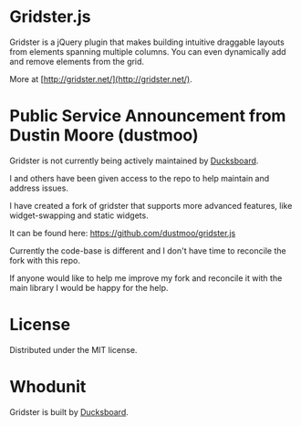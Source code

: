 Gridster.js
===========

Gridster is a jQuery plugin that makes building intuitive draggable
layouts from elements spanning multiple columns. You can even
dynamically add and remove elements from the grid.

More at [http://gridster.net/](http://gridster.net/).

Public Service Announcement from Dustin Moore (dustmoo)
=======================================================

Gridster is not currently being actively maintained by 
[Ducksboard](http://ducksboard.com/).

I and others have been given access to the repo to help
 maintain and address issues.

I have created a fork of gridster that supports more advanced
 features, like widget-swapping and static widgets.

It can be found here: https://github.com/dustmoo/gridster.js

Currently the code-base is different and I don't have time to
reconcile the fork with this repo. 

If anyone would like to help me improve my fork and reconcile 
it with the main library I would be happy for the help.


License
=======

Distributed under the MIT license.

Whodunit
========

Gridster is built by [Ducksboard](http://ducksboard.com/).
